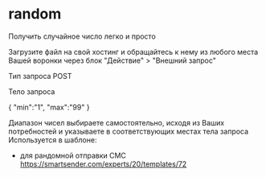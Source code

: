 # random
Получить случайное число легко и просто

Загрузите файл на свой хостинг и обращайтесь к нему из любого места Вашей воронки через блок "Действие" > "Внешний запрос"

Тип запроса POST

Тело запроса

{
"min":"1",
"max":"99"
}

Диапазон чисел выбираете самостоятельно, исходя из Ваших потребностей и указываете в соответствующих местах тела запроса
Используется в шаблоне:
- для рандомной отправки СМС https://smartsender.com/experts/20/templates/72
